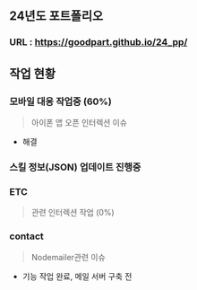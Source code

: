## 24년도 포트폴리오

### URL : https://goodpart.github.io/24_pp/


## 작업 현황
### 모바일 대응 작업중 (60%)
> 아이폰 앱 오픈 인터렉션 이슈
- 해결
### 스킬 정보(JSON) 업데이트 진행중
### ETC
> 관련 인터렉션 작업 (0%)
### contact
> Nodemailer관련 이슈
- 기능 작업 완료, 메일 서버 구축 전
